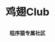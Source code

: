<h1 align="center" style="margin: 30px 0 30px; font-weight: bold;">鸡翅Club</h1>
<h4 align="center">程序猿专属社区</h4>